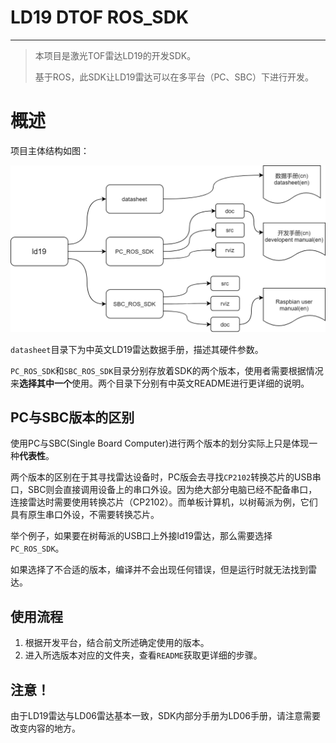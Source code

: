 # LD19 DTOF ROS_SDK

---

> 本项目是激光TOF雷达LD19的开发SDK。
>
> 基于ROS，此SDK让LD19雷达可以在多平台（PC、SBC）下进行开发。

# 概述

项目主体结构如图：

![文件结构图](./pic/文件结构.png)

`datasheet`目录下为中英文LD19雷达数据手册，描述其硬件参数。

`PC_ROS_SDK`和`SBC_ROS_SDK`目录分别存放着SDK的两个版本，使用者需要根据情况来**选择其中一个**使用。两个目录下分别有中英文README进行更详细的说明。

## PC与SBC版本的区别

使用PC与SBC(Single Board Computer)进行两个版本的划分实际上只是体现一种**代表性**。

两个版本的区别在于其寻找雷达设备时，PC版会去寻找`CP2102`转换芯片的USB串口，SBC则会直接调用设备上的串口外设。因为绝大部分电脑已经不配备串口，连接雷达时需要使用转换芯片（CP2102）。而单板计算机，以树莓派为例，它们具有原生串口外设，不需要转换芯片。

举个例子，如果要在树莓派的USB口上外接ld19雷达，那么需要选择`PC_ROS_SDK`。

如果选择了不合适的版本，编译并不会出现任何错误，但是运行时就无法找到雷达。

## 使用流程

1. 根据开发平台，结合前文所述确定使用的版本。
2. 进入所选版本对应的文件夹，查看`README`获取更详细的步骤。

## 注意！

由于LD19雷达与LD06雷达基本一致，SDK内部分手册为LD06手册，请注意需要改变内容的地方。



